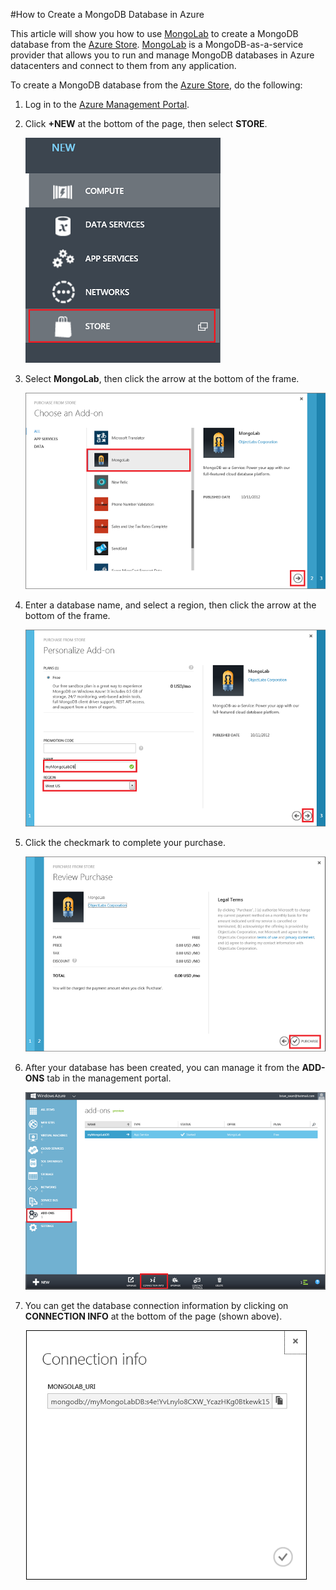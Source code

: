 #How to Create a MongoDB Database in Azure

This article will show you how to use [MongoLab] to create a MongoDB database from the [Azure Store]. [MongoLab] is a MongoDB-as-a-service provider that allows you to run and manage MongoDB databases in Azure datacenters and connect to them from any application.  

To create a MongoDB database from the [Azure Store], do the following:

1. Log in to the [Azure Management Portal][portal].
2. Click **+NEW** at the bottom of the page, then select **STORE**.

	![Select add-on from store](./media/create-mongolab-mongodb/select-store.png)

3. Select **MongoLab**, then click the arrow at the bottom of the frame.

	![Select MongoLab](./media/create-mongolab-mongodb/select-mongo-db.png)

4. Enter a database name, and select a region, then click the arrow at the bottom of the frame.

	![Purchase MongoLab database from store](./media/create-mongolab-mongodb/purchase-mongodb.png)

5. Click the checkmark to complete your purchase.

	![Review and complete your purchase](./media/create-mongolab-mongodb/complete-mongolab-purchase.png)

6. After your database has been created, you can manage it from the **ADD-ONS** tab in the management portal.

	![Manage MongoLab database in Azure portal](./media/create-mongolab-mongodb/manage-mongolab-add-on.png)

7. You can get the database connection information by clicking on **CONNECTION INFO** at the bottom of the page (shown above).

	![MongoLab connection information](./media/create-mongolab-mongodb/mongolab-conn-info.png) 

[MongoLab]: https://mongolab.com/home
[waws]: /manage/services/web-sites/
[Azure Store]: /en-us/store/overview/
[portal]: http://windows.azure.com/
